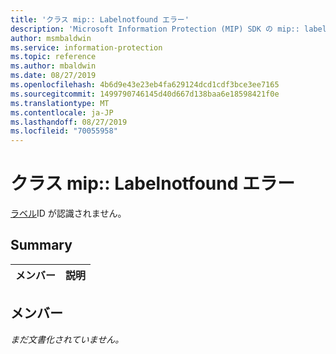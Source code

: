 ```yaml
---
title: 'クラス mip:: Labelnotfound エラー'
description: 'Microsoft Information Protection (MIP) SDK の mip:: labelnotfound error クラスについて説明します。'
author: msmbaldwin
ms.service: information-protection
ms.topic: reference
ms.author: mbaldwin
ms.date: 08/27/2019
ms.openlocfilehash: 4b6d9e43e23eb4fa629124dcd1cdf3bce3ee7165
ms.sourcegitcommit: 1499790746145d40d667d138baa6e18598421f0e
ms.translationtype: MT
ms.contentlocale: ja-JP
ms.lasthandoff: 08/27/2019
ms.locfileid: "70055958"
---
```

# <a name="class-miplabelnotfounderror"></a>クラス mip:: Labelnotfound エラー 
[ラベル](class_mip_label.md)ID が認識されません。
  
## <a name="summary"></a>Summary
 メンバー                        | 説明                                
--------------------------------|---------------------------------------------
  
## <a name="members"></a>メンバー
_まだ文書化されていません。_
